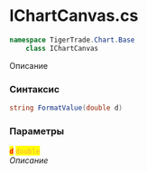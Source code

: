 
# IChartCanvas.cs
```csharp
namespace TigerTrade.Chart.Base  
    class IChartCanvas
```

Описание

### Синтаксис
```csharp
string FormatValue(double d)
```

### Параметры  
<mark style="color:red;">**`d`**</mark> <mark style="color: rgb(255, 166, 87);">`double`</mark>  
 *Описание*  
  

                    
                    